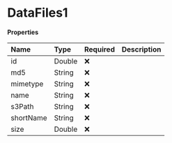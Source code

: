 # DataFiles1

**Properties**

| Name      | Type   | Required | Description |
| :-------- | :----- | :------- | :---------- |
| id        | Double | ❌       |             |
| md5       | String | ❌       |             |
| mimetype  | String | ❌       |             |
| name      | String | ❌       |             |
| s3Path    | String | ❌       |             |
| shortName | String | ❌       |             |
| size      | Double | ❌       |             |
